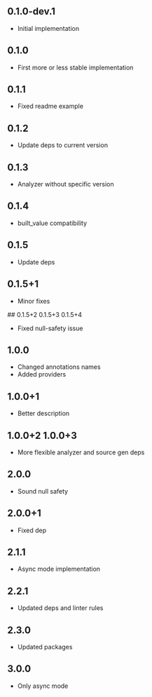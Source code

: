 ## 0.1.0-dev.1

- Initial implementation

## 0.1.0

- First more or less stable implementation

## 0.1.1

- Fixed readme example

## 0.1.2

- Update deps to current version

## 0.1.3

- Analyzer without specific version

## 0.1.4

- built_value compatibility

## 0.1.5

- Update deps

## 0.1.5+1

- Minor fixes

## 0.1.5+2 0.1.5+3 0.1.5+4

- Fixed null-safety issue

## 1.0.0

- Changed annotations names
- Added providers

## 1.0.0+1

- Better description

## 1.0.0+2 1.0.0+3

- More flexible analyzer and source gen deps

## 2.0.0

- Sound null safety

## 2.0.0+1

- Fixed dep

## 2.1.1

- Async mode implementation

## 2.2.1

- Updated deps and linter rules

## 2.3.0

- Updated packages

## 3.0.0

- Only async mode